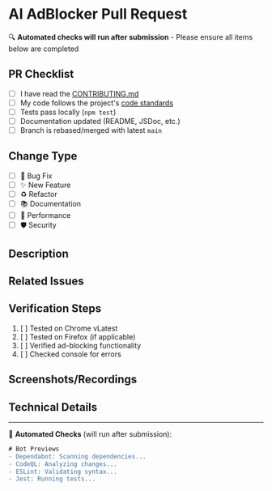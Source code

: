 # AI AdBlocker Pull Request

🔍 **Automated checks will run after submission** - Please ensure all items below are completed

## PR Checklist
- [ ] I have read the [CONTRIBUTING.md](CONTRIBUTING.md)
- [ ] My code follows the project's [code standards](CODING_STANDARDS.md)
- [ ] Tests pass locally (`npm test`)
- [ ] Documentation updated (README, JSDoc, etc.)
- [ ] Branch is rebased/merged with latest `main`

## Change Type
<!-- Check one -->
- [ ] 🐛 Bug Fix 
- [ ] ✨ New Feature
- [ ] ♻️ Refactor
- [ ] 📚 Documentation
- [ ] 🚀 Performance
- [ ] 🛡️ Security

## Description
<!-- Concise explanation of changes -->

## Related Issues
<!-- Example: Closes #123, Fixes #456 -->

## Verification Steps
1. [ ] Tested on Chrome vLatest
2. [ ] Tested on Firefox (if applicable)
3. [ ] Verified ad-blocking functionality
4. [ ] Checked console for errors

## Screenshots/Recordings
<!-- Visual evidence of changes -->

## Technical Details
<!-- Architectural decisions, algorithms used -->

---

🤖 **Automated Checks** (will run after submission):
```diff
# Bot Previews
- Dependabot: Scanning dependencies...
- CodeQL: Analyzing changes...
- ESLint: Validating syntax...
- Jest: Running tests...

